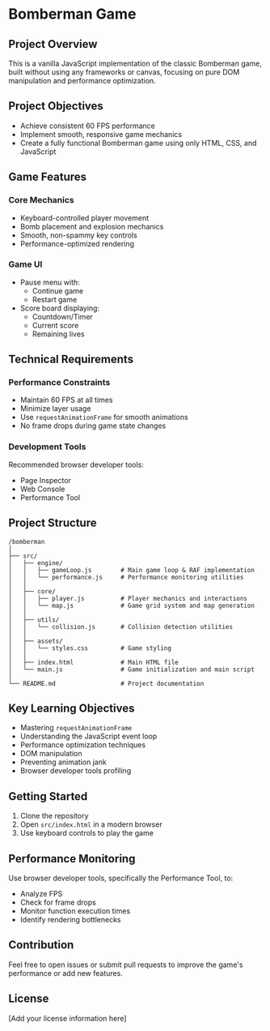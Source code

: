 # Bomberman Game

## Project Overview

This is a vanilla JavaScript implementation of the classic Bomberman game, built without using any frameworks or canvas, focusing on pure DOM manipulation and performance optimization.

## Project Objectives

- Achieve consistent 60 FPS performance
- Implement smooth, responsive game mechanics
- Create a fully functional Bomberman game using only HTML, CSS, and JavaScript

## Game Features

### Core Mechanics
- Keyboard-controlled player movement
- Bomb placement and explosion mechanics
- Smooth, non-spammy key controls
- Performance-optimized rendering

### Game UI
- Pause menu with:
  - Continue game
  - Restart game
- Score board displaying:
  - Countdown/Timer
  - Current score
  - Remaining lives

## Technical Requirements

### Performance Constraints
- Maintain 60 FPS at all times
- Minimize layer usage
- Use `requestAnimationFrame` for smooth animations
- No frame drops during game state changes

### Development Tools
Recommended browser developer tools:
- Page Inspector
- Web Console
- Performance Tool

## Project Structure

```
/bomberman
│
├── src/
│   ├── engine/
│   │   ├── gameLoop.js        # Main game loop & RAF implementation
│   │   └── performance.js     # Performance monitoring utilities
│   │
│   ├── core/
│   │   ├── player.js          # Player mechanics and interactions
│   │   └── map.js             # Game grid system and map generation
│   │
│   ├── utils/
│   │   └── collision.js       # Collision detection utilities
│   │
│   ├── assets/
│   │   └── styles.css         # Game styling
│   │
│   ├── index.html             # Main HTML file
│   └── main.js                # Game initialization and main script
│
└── README.md                  # Project documentation
```

## Key Learning Objectives

- Mastering `requestAnimationFrame`
- Understanding the JavaScript event loop
- Performance optimization techniques
- DOM manipulation
- Preventing animation jank
- Browser developer tools profiling

## Getting Started

1. Clone the repository
2. Open `src/index.html` in a modern browser
3. Use keyboard controls to play the game

## Performance Monitoring

Use browser developer tools, specifically the Performance Tool, to:
- Analyze FPS
- Check for frame drops
- Monitor function execution times
- Identify rendering bottlenecks

## Contribution

Feel free to open issues or submit pull requests to improve the game's performance or add new features.

## License

[Add your license information here]